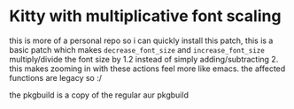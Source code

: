 # Kitty with multiplicative font scaling

this is more of a personal repo so i can quickly install this patch,
this is a basic patch which makes `decrease_font_size` and `increase_font_size`
multiply/divide the font size by 1.2 instead of simply adding/subtracting 2.
this makes zooming in with these actions feel more like emacs.
the affected functions are legacy so :/

the pkgbuild is a copy of the regular aur pkgbuild
